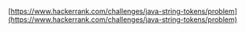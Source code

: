 [https://www.hackerrank.com/challenges/java-string-tokens/problem](https://www.hackerrank.com/challenges/java-string-tokens/problem)